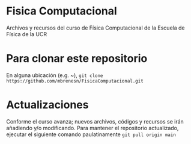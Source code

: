 # Fisica Computacional
Archivos y recursos del curso de Física Computacional de la Escuela de Física de la UCR

# Para clonar este repositorio

En alguna ubicación (e.g. ~),
`git clone https://github.com/mbrenesn/FisicaComputacional.git`

# Actualizaciones

Conforme el curso avanza; nuevos archivos, códigos y recursos se irán añadiendo y/o modificando.
Para mantener el repositorio actualizado, ejecutar el siguiente comando paulatinamente
`git pull origin main`
